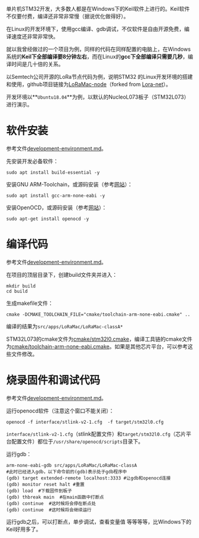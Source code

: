 单片机STM32开发，大多数人都是在Windows下的Keil软件上进行的。Keil软件不仅要付费，编译还非常非常慢（据说优化做得好）。

在Linux的开发环境下，使用gcc编译、gdb调试，不仅软件是自由开源免费，编译速度还非常非常快。

就以我曾经做过的一个项目为例，同样的代码在同样配置的电脑上，在Windows系统的**Keil下全部编译要8分钟左右**，而在Linux的**gcc下全部编译只需要几秒**，编译时间是几十倍的关系。

以Semtech公司开源的LoRa节点代码为例，说明STM32 的Linux开发环境的搭建和使用，github项目链接为[LoRaMac-node](https://github.com/lioneie/LoRaMac-node)（forked from [Lora-net](https://github.com/Lora-net/LoRaMac-node)）。

开发环境以**`Ubuntu18.04`**为例，以默认的NucleoL073板子（STM32L073）进行演示。

# 软件安装

参考文件[development-environment.md](https://github.com/lioneie/LoRaMac-node/blob/master/doc/development-environment.md)。

先安装开发必备软件：

```shell
sudo apt install build-essential -y
```

安装GNU ARM-Toolchain，或源码安装（参考[网站](https://developer.arm.com/tools-and-software/open-source-software/developer-tools/gnu-toolchain/gnu-rm)）：

```shell
sudo apt install gcc-arm-none-eabi -y
```

安装OpenOCD，或源码安装（参考[网站](http://openocd.org/getting-openocd/)）：

```shell
sudo apt-get install openocd -y
```

# 编译代码

参考文件[development-environment.md](https://github.com/lioneie/LoRaMac-node/blob/master/doc/development-environment.md)。

在项目的顶层目录下，创建build文件夹并进入：

```shell
mkdir build
cd build
```

生成makefile文件：

```shell
cmake -DCMAKE_TOOLCHAIN_FILE="cmake/toolchain-arm-none-eabi.cmake" ..
```

编译的结果为`src/apps/LoRaMac/LoRaMac-classA*`

STM32L073的cmake文件为[cmake/stm32l0.cmake](https://github.com/lioneie/LoRaMac-node/blob/master/cmake/stm32l0.cmake)，编译工具链的cmake文件为[cmake/toolchain-arm-none-eabi.cmake](https://github.com/lioneie/LoRaMac-node/blob/master/cmake/toolchain-arm-none-eabi.cmake)。如果是其他芯片平台，可以参考这些文件修改。

# 烧录固件和调试代码

参考文件[development-environment.md](https://github.com/lioneie/LoRaMac-node/blob/master/doc/development-environment.md)。

运行openocd软件（注意这个窗口不能关闭）：

```shell
openocd -f interface/stlink-v2-1.cfg  -f target/stm32l0.cfg
```

`interface/stlink-v2-1.cfg`（stlink配置文件）和`target/stm32l0.cfg`（芯片平台配置文件）都位于`/usr/share/openocd/scripts`目录下。

运行gdb：

```shell
arm-none-eabi-gdb src/apps/LoRaMac/LoRaMac-classA
#此时已经进入gdb，以下命令前的(gdb)表示处于gdb程序中
(gdb) target extended-remote localhost:3333 #让gdb和openocd连接
(gdb) monitor reset halt #重置
(gdb) load	#下载固件到板子
(gdb) thbreak main	#在main函数中打断点
(gdb) continue	#这时候将会停在断点处
(gdb) continue	#这时候将会继续运行
```

运行gdb之后，可以打断点，单步调试，查看变量值  等等等等，比Windows下的Keil好用多了。